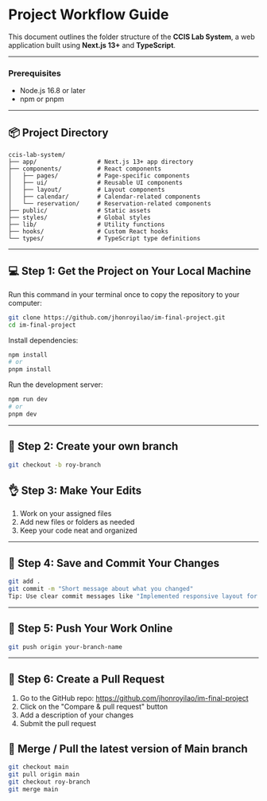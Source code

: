 # Project Workflow Guide

This document outlines the folder structure of the **CCIS Lab System**, a web application built using **Next.js 13+** and **TypeScript**.

---

### Prerequisites

- Node.js 16.8 or later
- npm or pnpm
---
## 📦 Project Directory

```text
ccis-lab-system/
├── app/                 # Next.js 13+ app directory
├── components/          # React components
│   ├── pages/           # Page-specific components
│   ├── ui/              # Reusable UI components
│   ├── layout/          # Layout components
│   ├── calendar/        # Calendar-related components
│   └── reservation/     # Reservation-related components
├── public/              # Static assets
├── styles/              # Global styles
├── lib/                 # Utility functions
├── hooks/               # Custom React hooks
└── types/               # TypeScript type definitions

```
---
## 💻 **Step 1: Get the Project on Your Local Machine**
Run this command in your terminal once to copy the repository to your computer:

```bash
git clone https://github.com/jhonroyilao/im-final-project.git
cd im-final-project
```

Install dependencies:
```bash
npm install
# or
pnpm install
```
Run the development server:
```bash
npm run dev
# or
pnpm dev
```
---

## 🌿 **Step 2: Create your own branch**
```bash
git checkout -b roy-branch
```

## 👌 **Step 3: Make Your Edits**
1. Work on your assigned files
2. Add new files or folders as needed
3. Keep your code neat and organized
---

## 🦾 **Step 4: Save and Commit Your Changes**
```bash
git add .
git commit -m "Short message about what you changed"
Tip: Use clear commit messages like "Implemented responsive layout for homepage"
```
---

## 📨 **Step 5: Push Your Work Online**
```bash
git push origin your-branch-name
```
---

## 📝 **Step 6: Create a Pull Request**
  1. Go to the GitHub repo: https://github.com/jhonroyilao/im-final-project
  2. Click on the "Compare & pull request" button
  3. Add a description of your changes
  4. Submit the pull request


## 🔀 **Merge / Pull the latest version of Main branch**
```bash
git checkout main
git pull origin main
git checkout roy-branch
git merge main
```



